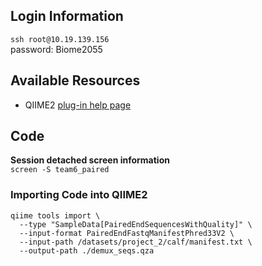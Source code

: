## Login Information

```ssh root@10.19.139.156 ```  
password: Biome2055

## Available Resources
- QIIME2 [plug-in help page](https://docs.qiime2.org/2024.10/plugins/available/)

## Code
**Session detached screen information**  
 ```screen -S team6_paired```

### Importing Code into QIIME2
```
qiime tools import \
  --type "SampleData[PairedEndSequencesWithQuality]" \  
  --input-format PairedEndFastqManifestPhred33V2 \  
  --input-path /datasets/project_2/calf/manifest.txt \  
  --output-path ./demux_seqs.qza
```
